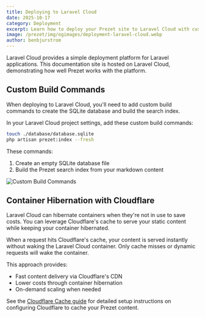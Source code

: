 ```yaml
---
title: Deploying to Laravel Cloud
date: 2025-10-17
category: Deployment
excerpt: Learn how to deploy your Prezet site to Laravel Cloud with custom build commands.
image: /prezet/img/ogimages/deployment-laravel-cloud.webp
author: benbjurstrom
---
```


Laravel Cloud provides a simple deployment platform for Laravel applications. This documentation site is hosted on Laravel Cloud, demonstrating how well Prezet works with the platform.

## Custom Build Commands

When deploying to Laravel Cloud, you'll need to add custom build commands to create the SQLite database and build the search index.

In your Laravel Cloud project settings, add these custom build commands:

```bash
touch ./database/database.sqlite
php artisan prezet:index --fresh
```

These commands:
1. Create an empty SQLite database file
2. Build the Prezet search index from your markdown content

![Custom Build Commands](laravel-cloud-20251017161847794.webp)

## Container Hibernation with Cloudflare

Laravel Cloud can hibernate containers when they're not in use to save costs. You can leverage Cloudflare's cache to serve your static content while keeping your container hibernated.

When a request hits Cloudflare's cache, your content is served instantly without waking the Laravel Cloud container. Only cache misses or dynamic requests will wake the container.

This approach provides:
- Fast content delivery via Cloudflare's CDN
- Lower costs through container hibernation
- On-demand scaling when needed

See the [Cloudflare Cache guide](/deployment/cloudflare) for detailed setup instructions on configuring Cloudflare to cache your Prezet content.